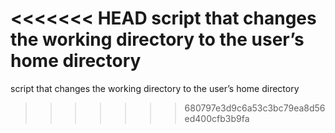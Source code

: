 <<<<<<< HEAD
 script that changes the working directory to the user’s home directory
=======
script that changes the working directory to the user’s home directory
>>>>>>> 680797e3d9c6a53c3bc79ea8d56ed400cfb3b9fa
